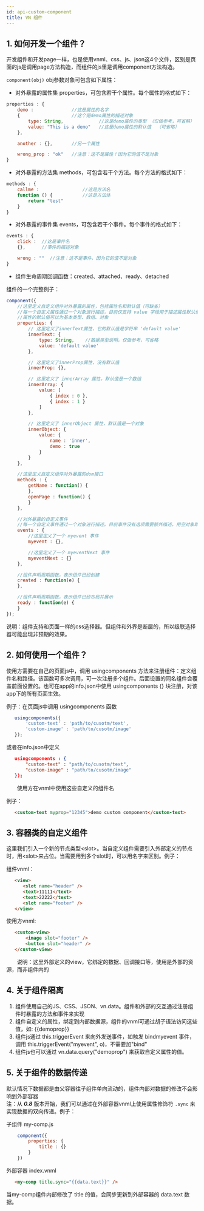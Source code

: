 ```yaml
---
id: api-custom-component
title: VN 组件
---
```


## 1. 如何开发一个组件？

开发组件和开发page一样，也是使用vnml、css、js、json这4个文件，区别是页面的js是调用page方法构造，而组件的js里是调用component方法构造。

`component(obj)` obj参数对象可包含如下属性：

* 对外暴露的属性集 properties，可包含若干个属性。每个属性的格式如下：

```javascript
properties : {
	demo :				//这是属性的名字
	{					//这个是demo属性的描述对象
		type: String,			  //这是demo属性的类型 （仅做参考，可省略）
		value: "This is a demo"   //这是demo属性的默认值  （可省略）
	},

	another : {},		//另一个属性

	wrong_prop : "ok"   //注意：这不是属性！因为它的值不是对象
}
```

* 对外暴露的方法集 methods，可包含若干个方法。每个方法的格式如下：

```javascript
methods : {
	callme :				//这是方法名
	function () {			//这是方法体
		return "test"
	}
}
```

* 对外暴露的事件集 events，可包含若干个事件。每个事件的格式如下：

```javascript
events : {
	click :  //这是事件名
	{},		 //事件的描述对象

	wrong : ""  //注意：这不是事件，因为它的值不是对象
}
```

* 组件生命周期回调函数：created、attached、ready、detached

组件的一个完整例子：

```javascript
component({
    //这里定义自定义组件对外暴露的属性，包括属性名和默认值（可缺省）
    //每一个自定义属性通过一个对象进行描述，目前仅支持 value 字段用于描述属性默认值
    //属性的默认值可以为基本类型、数组、对象
    properties: {
        // 这里定义了innerText属性，它的默认值是字符串 'default value'
        innerText: {
            type: String,	 //数据类型说明，仅做参考，可省略
            value: 'default value'
        },

        // 这里定义了innerProp属性，没有默认值
		innerProp: {},

		// 这里定义了 innerArray 属性，默认值是一个数组
		innerArray: {
			value: [
				{ index : 0 },
				{ index : 1 }
			]
		},

		// 这里定义了 innerObject 属性，默认值是一个对象
		innerObject: {
			value: {
				name : 'inner',
				demo : true
			}
		}
    },

    //这里定义自定义组件对外暴露的dom接口
    methods : {
        getName : function() {
        },
        openPage : function() {
        }
    },

    //对外暴露的自定义事件
    //每一个自定义事件通过一个对象进行描述。目前事件没有选项需要额外描述，用空对象即可。
    events : {
		//这里定义了一个 myevent 事件
		myevent : {},

		//这里定义了一个 myeventNext 事件
		myeventNext : {}
    },

	//组件声明周期函数，表示组件已经创建
	created : function(e) {
	},

	//组件声明周期函数，表示组件已经布局并展示
	ready : function(e) {
	}
});
```

说明：组件支持和页面一样的css选择器。但组件和外界是断层的，所以级联选择器可能出现非预期的效果。

## 2. 如何使用一个组件？

使用方需要在自己的页面js中，调用 usingcomponents 方法来注册组件：定义组件名和路径。该函数可多次调用，可一次注册多个组件。后面设置的同名组件会覆盖前面设置的。也可在app的info.json中使用 usingcomponents {} 块注册，对该app下的所有页面生效。

   例子：在页面js中调用 usingcomponents 函数

```javascript
   usingcomponents({
       'custom-text' : 'path/to/cusotm/text',
       'custom-image' : 'path/to/cusotm/image'
   });
```

或者在info.json中定义

```json
   usingcomponents : {
       "custom-text" : "path/to/cusotm/text",
       "custom-image" : "path/to/cusotm/image"
   });
```

&emsp;&emsp;使用方在vnml中使用这些自定义的组件名

例子：

```html
   <custom-text myprop="12345">demo custom component</custom-text>
```

## 3. 容器类的自定义组件

这里我们引入一个新的节点类型&lt;slot&gt;。当自定义组件需要引入外部定义的节点时，用&lt;slot&gt;来占位。当需要用到多个slot时，可以用名字来区别。例子：

组件vnml：

```html
   <view>
      <slot name="header" />
      <text>11111</text>
      <text>22222</text>
      <slot name="footer" />
   </view>
```

使用方vnml:

```html
   <custom-view>
       <image slot="footer" />
       <button slot="header" />
   </custom-view>
```

&emsp;&emsp;说明：这里外部定义的view，它绑定的数据、回调接口等，使用是外部的资源，而非组件内的

## 4. 关于组件隔离

1. 组件使用自己的JS、CSS、JSON、vn.data。组件和外部的交互通过注册组件时暴露的方法和事件来实现
2. 组件自定义的属性，绑定到内部数据源，组件的vnml可通过胡子语法访问这些值，如: {{demoprop}}
3. 组件js通过 this.triggerEvent 来向外发送事件，如触发 bindmyevent 事件，调用 this.triggerEvent("myevent", o)，不需要加"bind"
4. 组件js也可以通过 vn.data.query("demoprop") 来获取自定义属性的值。

## 5. 关于组件的数据传递

默认情况下数据都是由父容器往子组件单向流动的，组件内部对数据的修改不会影响到外部容器<br />
注：从 ***0.8*** 版本开始，我们可以通过在外部容器vnml上使用属性修饰符 `.sync` 来实现数据的双向传递。例子：

子组件 my-comp.js

```javascript
	component({
		properties: {
			title : {}
		}
	})
```

外部容器 index.vnml

```html
   <my-comp title.sync="{{data.text}}" />
```

当my-comp组件内部修改了 title 的值，会同步更新到外部容器的 data.text 数据。